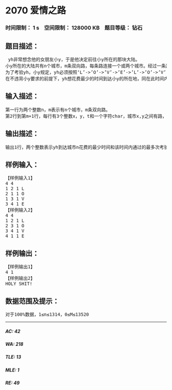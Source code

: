 # 2070 爱情之路   
### 时间限制： 1 s&nbsp;&nbsp;&nbsp;&nbsp;空间限制： 128000 KB&nbsp;&nbsp;&nbsp;&nbsp;题目等级： 钻石  
## 题目描述：  

<pre>
 yh非常想念他的女朋友小y，于是他决定前往小y所在的那块大陆。
小y所在的大陆共有n个城市，m条双向路，每条路连接一个或两个城市。经过一条路ei需要耗费时间ti。此外，每条路均有一个特定标识，为’L’,’O’,’V’,’E’，中的某个字母。yh从1号城市出发，前往位于n号城市的小y所在处。
为了考验yh，小y规定，yh必须按照‘L’->’O’->’V’->’E’->’L’->’O’->’V’->’E’->.... 的顺序选择路，且所走的第一条路是’L’,最后一条路是’E’，每走完一个完整的’LOVE’算是通过一次考验
在不违背小y要求的前提下，yh想花费最少的时间到达小y的所在地，同在此时间内完成最多次考验。你能帮yh算出，他最少要花多久到达城市n，完成多少次考验呢？
</pre>
  
  
## 输入描述：  

<pre>
第一行为两个整数n，m表示有n个城市，m条双向路。
第2行到第m+1行，每行有3个整数x，y，t和一个字符char，城市x,y之间有路，通过这条路花费的时间为t，这条路的特殊标志为 char。
</pre>
  
  
## 输出描述：  

<pre>
输出1行，两个整数表示yh到达城市n花费的最少时间和该时间内通过的最多次考验数，如果不能到达则输出’HOLY SHIT!’
</pre>
  
  
## 样例输入：  

<pre>
【样例输入1】
4 4
1 2 1 L
2 1 1 O
1 3 1 V
3 4 1 E
【样例输入2】
4 4
1 2 1 L
2 3 1 O
3 4 1 V
4 1 1 E
</pre>
  
  
## 样例输出：  

<pre>
【样例输出1】
4 1
【样例输出2】
HOLY SHIT!
</pre>
  
  
## 数据范围及提示：  

<pre>
对于100%数据，1≤n≤1314，0≤M≤13520
</pre>
  
  
***  

##### AC: 42  
##### WA: 218  
##### TLE: 13  
##### MLE: 1  
##### RE: 49  

